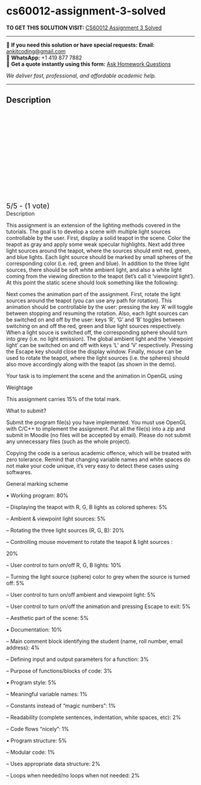 # cs60012-assignment-3-solved
**TO GET THIS SOLUTION VISIT:** [CS60012 Assignment 3 Solved](https://www.ankitcodinghub.com/product/cs60012-assignment-3-solved/)


---

📩 **If you need this solution or have special requests:** **Email:** ankitcoding@gmail.com  
📱 **WhatsApp:** +1 419 877 7882  
📄 **Get a quote instantly using this form:** [Ask Homework Questions](https://www.ankitcodinghub.com/services/ask-homework-questions/)

*We deliver fast, professional, and affordable academic help.*

---

<h2>Description</h2>



<div class="kk-star-ratings kksr-auto kksr-align-center kksr-valign-top" data-payload="{&quot;align&quot;:&quot;center&quot;,&quot;id&quot;:&quot;113981&quot;,&quot;slug&quot;:&quot;default&quot;,&quot;valign&quot;:&quot;top&quot;,&quot;ignore&quot;:&quot;&quot;,&quot;reference&quot;:&quot;auto&quot;,&quot;class&quot;:&quot;&quot;,&quot;count&quot;:&quot;1&quot;,&quot;legendonly&quot;:&quot;&quot;,&quot;readonly&quot;:&quot;&quot;,&quot;score&quot;:&quot;5&quot;,&quot;starsonly&quot;:&quot;&quot;,&quot;best&quot;:&quot;5&quot;,&quot;gap&quot;:&quot;4&quot;,&quot;greet&quot;:&quot;Rate this product&quot;,&quot;legend&quot;:&quot;5\/5 - (1 vote)&quot;,&quot;size&quot;:&quot;24&quot;,&quot;title&quot;:&quot;CS60012 Assignment 3 Solved&quot;,&quot;width&quot;:&quot;138&quot;,&quot;_legend&quot;:&quot;{score}\/{best} - ({count} {votes})&quot;,&quot;font_factor&quot;:&quot;1.25&quot;}">

<div class="kksr-stars">

<div class="kksr-stars-inactive">
            <div class="kksr-star" data-star="1" style="padding-right: 4px">


<div class="kksr-icon" style="width: 24px; height: 24px;"></div>
        </div>
            <div class="kksr-star" data-star="2" style="padding-right: 4px">


<div class="kksr-icon" style="width: 24px; height: 24px;"></div>
        </div>
            <div class="kksr-star" data-star="3" style="padding-right: 4px">


<div class="kksr-icon" style="width: 24px; height: 24px;"></div>
        </div>
            <div class="kksr-star" data-star="4" style="padding-right: 4px">


<div class="kksr-icon" style="width: 24px; height: 24px;"></div>
        </div>
            <div class="kksr-star" data-star="5" style="padding-right: 4px">


<div class="kksr-icon" style="width: 24px; height: 24px;"></div>
        </div>
    </div>

<div class="kksr-stars-active" style="width: 138px;">
            <div class="kksr-star" style="padding-right: 4px">


<div class="kksr-icon" style="width: 24px; height: 24px;"></div>
        </div>
            <div class="kksr-star" style="padding-right: 4px">


<div class="kksr-icon" style="width: 24px; height: 24px;"></div>
        </div>
            <div class="kksr-star" style="padding-right: 4px">


<div class="kksr-icon" style="width: 24px; height: 24px;"></div>
        </div>
            <div class="kksr-star" style="padding-right: 4px">


<div class="kksr-icon" style="width: 24px; height: 24px;"></div>
        </div>
            <div class="kksr-star" style="padding-right: 4px">


<div class="kksr-icon" style="width: 24px; height: 24px;"></div>
        </div>
    </div>
</div>


<div class="kksr-legend" style="font-size: 19.2px;">
            5/5 - (1 vote)    </div>
    </div>
Description

This assignment is an extension of the lighting methods covered in the tutorials. The goal is to develop a scene with multiple light sources controllable by the user. First, display a solid teapot in the scene. Color the teapot as gray and apply some weak specular highlights. Next add three light sources around the teapot, where the sources should emit red, green, and blue lights. Each light source should be marked by small spheres of the corresponding color (i.e. red, green and blue). In addition to the three light sources, there should be soft white ambient light, and also a white light coming from the viewing direction to the teapot (let’s call it ‘viewpoint light’). At this point the static scene should look something like the following:

Next comes the animation part of the assignment. First, rotate the light sources around the teapot (you can use any path for rotation). This animation should be controllable by the user: pressing the key ‘A’ will toggle between stopping and resuming the rotation. Also, each light sources can be switched on and off by the user: keys ‘R’, ‘G’ and ‘B’ toggles between switching on and off the red, green and blue light sources respectively. When a light souce is switched off, the corresponding sphere should turn into grey (i.e. no light emission). The global ambient light and the ‘viewpoint light’ can be switched on and off with keys ‘L’ and ‘V’ respectively. Pressing the Escape key should close the display window. Finally, mouse can be used to rotate the teapot, where the light sources (i.e. the spheres) should also move accordingly along with the teapot (as shown in the demo).

Your task is to implement the scene and the animation in OpenGL using

Weightage

This assignment carries 15% of the total mark.

What to submit?

Submit the program file(s) you have implemented. You must use OpenGL with C/C++ to implement the assignment. Put all the file(s) into a zip and submit in Moodle (no files will be accepted by email). Please do not submit any unnecessary files (such as the whole project).

Copying the code is a serious academic offence, which will be treated with zero tolerance. Remind that changing variable names and white spaces do not make your code unique, it’s very easy to detect these cases using softwares.

General marking scheme

• Working program: 80%

– Displaying the teapot with R, G, B lights as colored spheres: 5%

– Ambient &amp; viewpoint light sources: 5%

– Rotating the three light sources (R, G, B): 20%

– Controlling mouse movement to rotate the teapot &amp; light sources :

20%

– User control to turn on/off R, G, B lights: 10%

– Turning the light source (sphere) color to grey when the source is turned off: 5%

– User control to turn on/off ambient and viewpoint light: 5%

– User control to turn on/off the animation and pressing Escape to exit: 5%

– Aesthetic part of the scene: 5%

• Documentation: 10%

– Main comment block identifying the student (name, roll number, email address): 4%

– Defining input and output parameters for a function: 3%

– Purpose of functions/blocks of code: 3%

• Program style: 5%

– Meaningful variable names: 1%

– Constants instead of “magic numbers”: 1%

– Readability (complete sentences, indentation, white spaces, etc): 2%

– Code flows “nicely”: 1%

• Program structure: 5%

– Modular code: 1%

– Uses appropriate data structure: 2%

– Loops when needed/no loops when not needed: 2%
